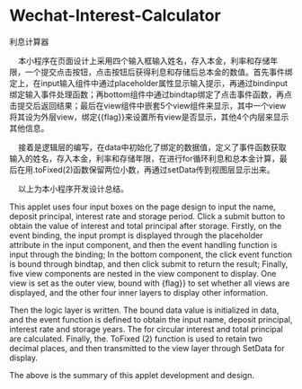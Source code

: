 # Wechat-Interest-Calculator
利息计算器

&nbsp;&nbsp;&nbsp;&nbsp;本小程序在页面设计上采用四个输入框输入姓名，存入本金，利率和存储年限，一个提交点击按钮，点击按钮后获得利息和存储后总本金的数值。首先事件绑定上，在input输入组件中通过placeholder属性显示输入提示，再通过bindinput绑定输入事件处理函数；再bottom组件中通过bindtap绑定了点击事件函数，再点击提交后返回结果；最后在view组件中嵌套5个view组件来显示，其中一个view将其设为外层view，绑定{{flag}}来设置所有view是否显示，其他4个内层来显示其他信息。

&nbsp;&nbsp;&nbsp;&nbsp;接着是逻辑层的编写，在data中初始化了绑定的数据值，定义了事件函数获取输入的姓名，存入本金，利率和存储年限，在进行for循环利息和总本金计算，最后在用.toFixed(2)函数保留两位小数，再通过setData传到视图层显示出来。

&nbsp;&nbsp;&nbsp;&nbsp;以上为本小程序开发设计总结。

This applet uses four input boxes on the page design to input the name, deposit principal, interest rate and storage period. Click a submit button to obtain the value of interest and total principal after storage. Firstly, on the event binding, the input prompt is displayed through the placeholder attribute in the input component, and then the event handling function is input through the binding; In the bottom component, the click event function is bound through bindtap, and then click submit to return the result; Finally, five view components are nested in the view component to display. One view is set as the outer view, bound with {flag}} to set whether all views are displayed, and the other four inner layers to display other information.

Then the logic layer is written. The bound data value is initialized in data, and the event function is defined to obtain the input name, deposit principal, interest rate and storage years. The for circular interest and total principal are calculated. Finally, the. ToFixed (2) function is used to retain two decimal places, and then transmitted to the view layer through SetData for display.

The above is the summary of this applet development and design.
